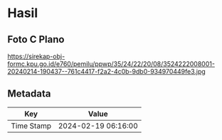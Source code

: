 # Hasil

## Foto C Plano

https://sirekap-obj-formc.kpu.go.id/e760/pemilu/ppwp/35/24/22/20/08/3524222008001-20240214-190437--761c4417-f2a2-4c0b-9db0-934970449fe3.jpg


## Metadata

| Key        | Value               |
| ---------- | ------------------- |
| Time Stamp | 2024-02-19 06:16:00 |



